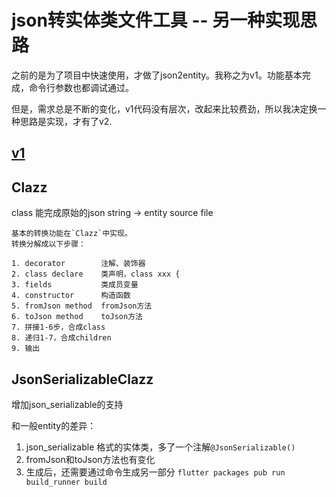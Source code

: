 # json转实体类文件工具 -- 另一种实现思路

之前的是为了项目中快速使用，才做了json2entity。我称之为v1。功能基本完成，命令行参数也都调试通过。

但是，需求总是不断的变化，v1代码没有层次，改起来比较费劲，所以我决定换一种思路是实现，才有了v2.

## [v1](https://github.com/laxian/flutter-gsonformat/blob/master/v1/README.md)

## Clazz
class 能完成原始的json string -> entity source file

    基本的转换功能在`Clazz`中实现。
    转换分解成以下步骤：

    1. decorator        注解、装饰器
    2. class declare    类声明，class xxx {
    3. fields           类成员变量
    4. constructor      构造函数
    5. fromJson method  fromJson方法
    6. toJson method    toJson方法
    7. 拼接1-6步，合成class
    8. 递归1-7，合成children
    9. 输出


## JsonSerializableClazz
 增加json_serializable的支持

和一般entity的差异：
1. json_serializable 格式的实体类，多了一个注解`@JsonSerializable()`
2. fromJson和toJson方法也有变化
3. 生成后，还需要通过命令生成另一部分
`flutter packages pub run build_runner build`
